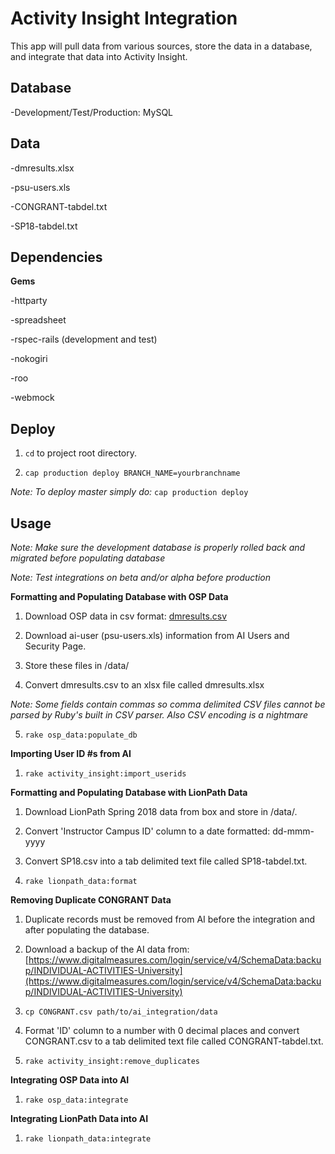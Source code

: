 # Activity Insight Integration

This app will pull data from various sources, store the data in a database, and integrate that data into Activity Insight.

## Database

  -Development/Test/Production: MySQL

## Data

  -dmresults.xlsx    

  -psu-users.xls

  -CONGRANT-tabdel.txt

  -SP18-tabdel.txt

## Dependencies

**Gems**

  -httparty

  -spreadsheet

  -rspec-rails (development and test)

  -nokogiri

  -roo

  -webmock

## Deploy

  1. `cd` to project root directory.

  2. `cap production deploy BRANCH_NAME=yourbranchname`

  *Note: To deploy master simply do:* `cap production deploy`

## Usage

*Note: Make sure the development database is properly rolled back and migrated before populating database*

*Note: Test integrations on beta and/or alpha before production*

**Formatting and Populating Database with OSP Data**

  1. Download OSP data in csv format: [dmresults.csv](https://service.sims.psu.edu/digitalmeasures/dmresults.csv)

  2. Download ai-user (psu-users.xls) information from AI Users and Security Page. 

  3. Store these files in /data/

  4. Convert dmresults.csv to an xlsx file called dmresults.xlsx 

  *Note: Some fields contain commas so comma delimited CSV files cannot be parsed by Ruby's built in CSV parser.  Also CSV encoding is a nightmare*

  5. `rake osp_data:populate_db`

**Importing User ID #s from AI**

  1. `rake activity_insight:import_userids`

**Formatting and Populating Database with LionPath Data**

  1. Download LionPath Spring 2018 data from box and store in /data/.

  2. Convert 'Instructor Campus ID' column to a date formatted: dd-mmm-yyyy

  3. Convert SP18.csv into a tab delimited text file called SP18-tabdel.txt.

  4. `rake lionpath_data:format`
 
**Removing Duplicate CONGRANT Data**

  1. Duplicate records must be removed from AI before the integration and after populating the database.

  2. Download a backup of the AI data from: [https://www.digitalmeasures.com/login/service/v4/SchemaData:backup/INDIVIDUAL-ACTIVITIES-University](https://www.digitalmeasures.com/login/service/v4/SchemaData:backup/INDIVIDUAL-ACTIVITIES-University)

  3. `cp CONGRANT.csv path/to/ai_integration/data`

  4. Format 'ID' column to a number with 0 decimal places and convert CONGRANT.csv to a tab delimited text file called CONGRANT-tabdel.txt. 

  5. `rake activity_insight:remove_duplicates`

**Integrating OSP Data into AI**

  1. `rake osp_data:integrate`

**Integrating LionPath Data into AI**

  1. `rake lionpath_data:integrate`

